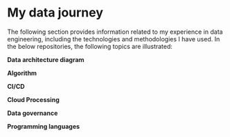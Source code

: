 # My data journey
The following section provides information related to my experience in data engineering, including the technologies and methodologies I have used. In the below repositories, the following topics are illustrated:

   **Data architecture diagram**
   
   **Algorithm**
   
   **CI/CD**
   
   **Cloud Processing**
   
   **Data governance**
   
   **Programming languages**
   
